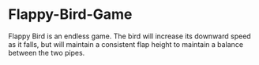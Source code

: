 # Flappy-Bird-Game
Flappy Bird is an endless game. The bird will increase its downward speed as it falls, but will maintain a consistent flap height to maintain a balance between the two pipes.
